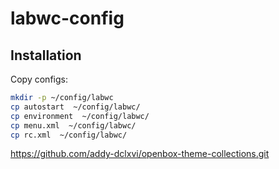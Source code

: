 # labwc-config

## Installation

Copy configs:

```sh
mkdir -p ~/config/labwc
cp autostart  ~/config/labwc/
cp environment  ~/config/labwc/
cp menu.xml  ~/config/labwc/
cp rc.xml  ~/config/labwc/
```

https://github.com/addy-dclxvi/openbox-theme-collections.git
